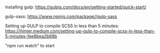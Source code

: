 installing gulp: https://gulpjs.com/docs/en/getting-started/quick-start/

gulp-sass: https://www.npmjs.com/package//gulp-sass

Setting up GULP to compile SCSS in less than 5 minutes: https://jhinter.medium.com/setting-up-gulp-to-compile-scss-in-less-than-5-minutes-fee8bea2b68b

"npm run watch" to start

